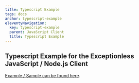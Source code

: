 ```yaml
---
title: Typescript Example
tags: docs
anchor: typescript-example
eleventyNavigation:
  key: typescript-example
  parent: JavaScript Client
  title: Typescript Example
---
```

## Typescript Example for the Exceptionless JavaScript / Node.js Client

[Example / Sample can be found here](https://github.com/exceptionless/Exceptionless.JavaScript/tree/master/example/TypeScript).